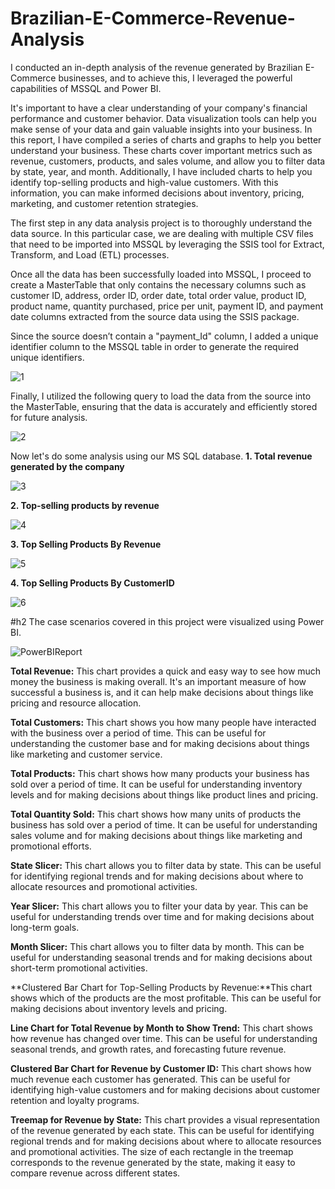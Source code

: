 # Brazilian-E-Commerce-Revenue-Analysis
I conducted an in-depth analysis of the revenue generated by Brazilian E-Commerce businesses, and to achieve this, I leveraged the powerful capabilities of MSSQL and Power BI.  

It's important to have a clear understanding of your company's financial performance and customer behavior. Data visualization tools can help you make sense of your data and gain valuable insights into your business. In this report, I have compiled a series of charts and graphs to help you better understand your business. These charts cover important metrics such as revenue, customers, products, and sales volume, and allow you to filter data by state, year, and month. Additionally, I have included charts to help you identify top-selling products and high-value customers. With this information, you can make informed decisions about inventory, pricing, marketing, and customer retention strategies.

The first step in any data analysis project is to thoroughly understand the data source. In this particular case, we are dealing with multiple CSV files that need to be imported into MSSQL by leveraging the SSIS tool for Extract, Transform, and Load (ETL) processes.

Once all the data has been successfully loaded into MSSQL, I proceed to create a MasterTable that only contains the necessary columns such as customer ID,  address, order ID, order date, total order value, product ID, product name, quantity purchased, price per unit, payment ID, and payment  date columns extracted from the source data using the SSIS package.

Since the source doesn’t contain a "payment_Id" column, I added a unique identifier column to the MSSQL table in order to generate the required unique identifiers.

![1](https://user-images.githubusercontent.com/131899006/234679110-8d98a009-e3ef-493b-9177-538bbcaf05a0.png)


Finally, I utilized the following query to load the data from the source into the MasterTable, ensuring that the data is accurately and efficiently stored for future analysis.

![2](https://user-images.githubusercontent.com/131899006/234679191-31dcb4df-edcc-4eda-8f75-77b000a8edc9.png)

Now let's do some analysis using our MS SQL database.
**1. Total revenue generated by the company**

![3](https://user-images.githubusercontent.com/131899006/234679421-82f7d0e1-2697-40d6-93b3-dba38379583a.png)

**2. Top-selling products by revenue**

![4](https://user-images.githubusercontent.com/131899006/234679516-5e4f45c7-93d0-4b70-846a-fb4b3b5a11d4.png)

**3. Top Selling Products By Revenue**

![5](https://user-images.githubusercontent.com/131899006/234679582-fc088092-81a1-41eb-9b37-66fd66679cff.png)

**4. Top Selling Products By CustomerID**

![6](https://user-images.githubusercontent.com/131899006/234679763-e3201a62-d810-474f-923e-3dc9784e7ee0.png)

#h2 The case scenarios covered in this project were visualized using Power BI.

![PowerBIReport](https://user-images.githubusercontent.com/131899006/234679863-497274f9-e41a-4d41-a0b9-76c2757238a9.png)

**Total Revenue:** This chart provides a quick and easy way to see how much money the business is making overall. It's an important measure of how successful a business is, and it can help make decisions about things like pricing and resource allocation.

**Total Customers:** This chart shows you how many people have interacted with the business over a period of time. This can be useful for understanding the customer base and for making decisions about things like marketing and customer service.

**Total Products:** This chart shows how many products your business has sold over a period of time. It can be useful for understanding inventory levels and for making decisions about things like product lines and pricing.

**Total Quantity Sold:** This chart shows how many units of products the business has sold over a period of time. It can be useful for understanding sales volume and for making decisions about things like marketing and promotional efforts.

**State Slicer:** This chart allows you to filter data by state. This can be useful for identifying regional trends and for making decisions about where to allocate resources and promotional activities.

**Year Slicer:** This chart allows you to filter your data by year. This can be useful for understanding trends over time and for making decisions about long-term goals.

**Month Slicer:** This chart allows you to filter data by month. This can be useful for understanding seasonal trends and for making decisions about short-term promotional activities.

**Clustered Bar Chart for Top-Selling Products by Revenue:**This chart shows which of the products are the most profitable. This can be useful for making decisions about inventory levels and pricing.

**Line Chart for Total Revenue by Month to Show Trend:** This chart shows how revenue has changed over time. This can be useful for understanding seasonal trends, and growth rates, and forecasting future revenue.

**Clustered Bar Chart for Revenue by Customer ID:** This chart shows how much revenue each customer has generated. This can be useful for identifying high-value customers and for making decisions about customer retention and loyalty programs.

**Treemap for Revenue by State:** This chart provides a visual representation of the revenue generated by each state. This can be useful for identifying regional trends and for making decisions about where to allocate resources and promotional activities. The size of each rectangle in the treemap corresponds to the revenue generated by the state, making it easy to compare revenue across different states.
